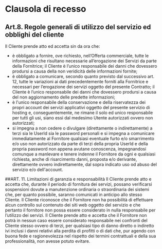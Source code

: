 ﻿ # Clausola di recesso

## Art.8. Regole generali di utilizzo del servizio ed obblighi del cliente
Il Cliente prende atto ed accetta sin da ora che:
-	è obbligato a fornire, ove richiesto, nell’Offerta commerciale, tutte le informazioni che risultano necessarie all’erogazione dei Servizi da parte della Fornitrice; il Cliente è l’unico responsabile dei danni che dovessero prodursi a causa della non veridicità delle informazioni fornite;
-	è obbligato a comunicare, secondo quanto previsto dal successivo art. 12, tutte le variazioni ai dati precedentemente forniti alla Fornitrice e necessari per l’erogazione dei servizi oggetto del presente Contratto; il Cliente è l’unico responsabile dei danni che dovessero prodursi a causa del non aggiornamento delle predette informazioni;
-	è l'unico responsabile della conservazione e della riservatezza dei propri account dei servizi applicativi oggetto del presente servizio di hosting e, conseguentemente, ne rimane il solo ed unico responsabile per tutti gli usi, siano essi dal medesimo Utente autorizzati ovvero non autorizzati;
-	si impegna a non cedere o divulgare (direttamente o indirettamente) a terzi sia le UserId sia le password personali e si impegna a comunicare immediatamente al Fornitore qualsiasi eventuale furto e/o smarrimento e/o uso non autorizzato da parte di terzi della propria UserId e della propria password non appena avutane conoscenza, impegnandosi comunque a manlevare e tenere indenne il Fornitore da ogni e qualsiasi richiesta, anche di risarcimento danni, proposta e/o derivante, direttamente ovvero indirettamente, dal sopra indicato uso od abuso del servizio e/o dell'account.

##ART. 11. Limitazioni di garanzia e responsabilità
Il Cliente prende atto e accetta che, durante il periodo di fornitura dei servizi, possano verificarsi sospensioni dovute a manutenzione ordinaria o straordinaria dei sistemi che, per quanto possibile, saranno comunicati in anticipo allo stesso Cliente.
Il Cliente riconosce che il Fornitore non ha possibilità di effettuare alcun controllo sul contenuto dei siti web oggetto del servizio e che pertanto il fornitore non possa essere considerato in nulla responsabile per l’utilizzo dei servizi.
Il Cliente prende atto e accetta che il Fornitore non potrà in nessun caso essere considerato responsabile nei confronti del Cliente stesso ovvero di terzi, per qualsiasi tipo di danno diretto o indiretto ivi inclusi i danni relativi alla perdita di profitti o di dati che, pur agendo con buona fede e ragionevolezza nel rispetto dei termini contrattuali e della sua professionalità, non avesse potuto evitare.
